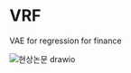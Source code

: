# VRF
VAE for regression for finance


![현상논문 drawio](https://user-images.githubusercontent.com/93754379/159150978-4a417bf7-6c9c-47a3-9b70-b06e10643481.png)
